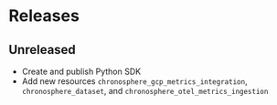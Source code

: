 # Releases

## Unreleased

- Create and publish Python SDK
- Add new resources `chronosphere_gcp_metrics_integration`, `chronosphere_dataset`, and `chronosphere_otel_metrics_ingestion`
